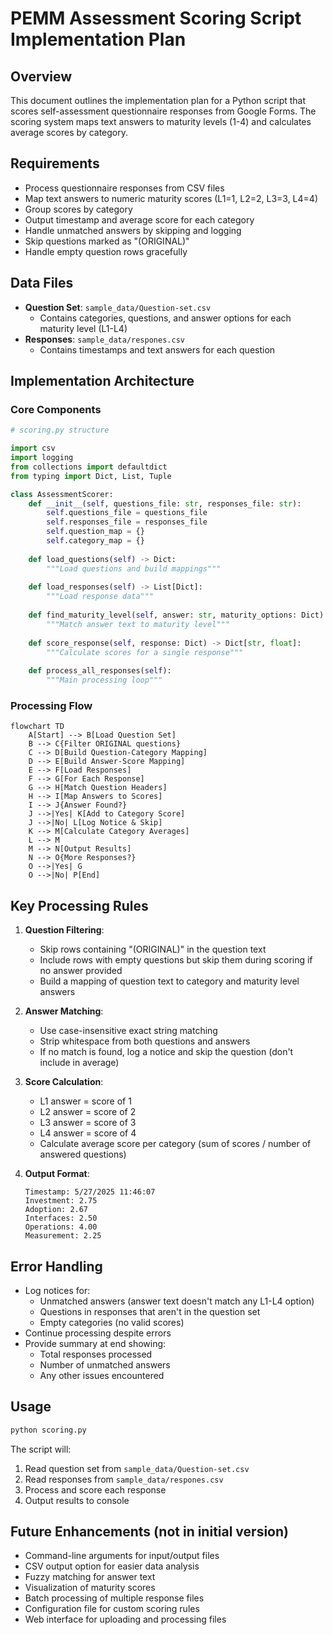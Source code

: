 # PEMM Assessment Scoring Script Implementation Plan

## Overview
This document outlines the implementation plan for a Python script that scores self-assessment questionnaire responses from Google Forms. The scoring system maps text answers to maturity levels (1-4) and calculates average scores by category.

## Requirements
- Process questionnaire responses from CSV files
- Map text answers to numeric maturity scores (L1=1, L2=2, L3=3, L4=4)
- Group scores by category
- Output timestamp and average score for each category
- Handle unmatched answers by skipping and logging
- Skip questions marked as "(ORIGINAL)"
- Handle empty question rows gracefully

## Data Files
- **Question Set**: `sample_data/Question-set.csv`
  - Contains categories, questions, and answer options for each maturity level (L1-L4)
- **Responses**: `sample_data/respones.csv`
  - Contains timestamps and text answers for each question

## Implementation Architecture

### Core Components

```python
# scoring.py structure

import csv
import logging
from collections import defaultdict
from typing import Dict, List, Tuple

class AssessmentScorer:
    def __init__(self, questions_file: str, responses_file: str):
        self.questions_file = questions_file
        self.responses_file = responses_file
        self.question_map = {}
        self.category_map = {}
        
    def load_questions(self) -> Dict:
        """Load questions and build mappings"""
        
    def load_responses(self) -> List[Dict]:
        """Load response data"""
        
    def find_maturity_level(self, answer: str, maturity_options: Dict) -> int:
        """Match answer text to maturity level"""
        
    def score_response(self, response: Dict) -> Dict[str, float]:
        """Calculate scores for a single response"""
        
    def process_all_responses(self):
        """Main processing loop"""
```

### Processing Flow

```mermaid
flowchart TD
    A[Start] --> B[Load Question Set]
    B --> C{Filter ORIGINAL questions}
    C --> D[Build Question-Category Mapping]
    D --> E[Build Answer-Score Mapping]
    E --> F[Load Responses]
    F --> G[For Each Response]
    G --> H[Match Question Headers]
    H --> I[Map Answers to Scores]
    I --> J{Answer Found?}
    J -->|Yes| K[Add to Category Score]
    J -->|No| L[Log Notice & Skip]
    K --> M[Calculate Category Averages]
    L --> M
    M --> N[Output Results]
    N --> O{More Responses?}
    O -->|Yes| G
    O -->|No| P[End]
```

## Key Processing Rules

1. **Question Filtering**:
   - Skip rows containing "(ORIGINAL)" in the question text
   - Include rows with empty questions but skip them during scoring if no answer provided
   - Build a mapping of question text to category and maturity level answers

2. **Answer Matching**:
   - Use case-insensitive exact string matching
   - Strip whitespace from both questions and answers
   - If no match is found, log a notice and skip the question (don't include in average)

3. **Score Calculation**:
   - L1 answer = score of 1
   - L2 answer = score of 2  
   - L3 answer = score of 3
   - L4 answer = score of 4
   - Calculate average score per category (sum of scores / number of answered questions)

4. **Output Format**:
   ```
   Timestamp: 5/27/2025 11:46:07
   Investment: 2.75
   Adoption: 2.67
   Interfaces: 2.50
   Operations: 4.00
   Measurement: 2.25
   ```

## Error Handling

- Log notices for:
  - Unmatched answers (answer text doesn't match any L1-L4 option)
  - Questions in responses that aren't in the question set
  - Empty categories (no valid scores)
- Continue processing despite errors
- Provide summary at end showing:
  - Total responses processed
  - Number of unmatched answers
  - Any other issues encountered

## Usage

```bash
python scoring.py
```

The script will:
1. Read question set from `sample_data/Question-set.csv`
2. Read responses from `sample_data/respones.csv`
3. Process and score each response
4. Output results to console

## Future Enhancements (not in initial version)
- Command-line arguments for input/output files
- CSV output option for easier data analysis
- Fuzzy matching for answer text
- Visualization of maturity scores
- Batch processing of multiple response files
- Configuration file for custom scoring rules
- Web interface for uploading and processing files